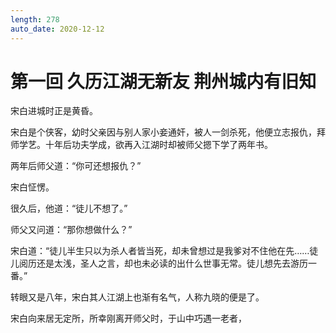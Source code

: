 ```yaml
---
length: 278
auto_date: 2020-12-12
---
```


# 第一回 久历江湖无新友 荆州城内有旧知

宋白进城时正是黄昏。

宋白是个侠客，幼时父亲因与别人家小妾通奸，被人一剑杀死，他便立志报仇，拜师学艺。十年后功夫学成，欲再入江湖时却被师父摁下学了两年书。

两年后师父道：“你可还想报仇？”

宋白怔愣。

很久后，他道：“徒儿不想了。”

师父又问道：“那你想做什么？”

宋白道：“徒儿半生只以为杀人者皆当死，却未曾想过是我爹对不住他在先……徒儿阅历还是太浅，圣人之言，却也未必读的出什么世事无常。徒儿想先去游历一番。”

转眼又是八年，宋白其人江湖上也渐有名气，人称九晓的便是了。

宋白向来居无定所，所幸刚离开师父时，于山中巧遇一老者，

